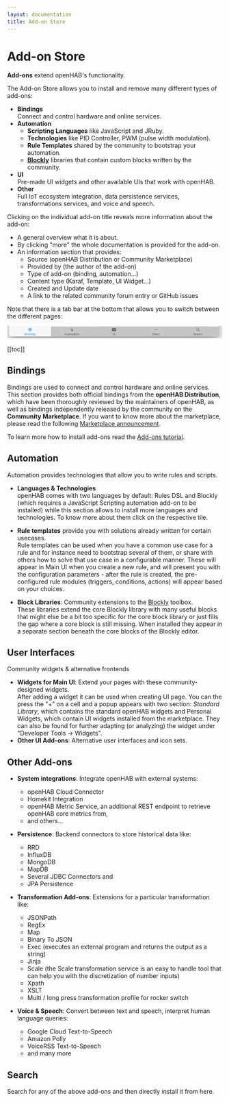 ```yaml
---
layout: documentation
title: Add-on Store
---
```


# Add-on Store

<!-- START MAINUI SIDEBAR DOC - DO NOT REMOVE -->
**Add-ons** extend openHAB's functionality.

The Add-on Store allows you to install and remove many different types of add-ons:

- **Bindings**<br>
  Connect and control hardware and online services.
- **Automation**
  - **Scripting Languages** like JavaScript and JRuby.
  - **Technologies** like PID Controller, PWM (pulse width modulation).
  - **Rule Templates** shared by the community to bootstrap your automation.
  - [**Blockly**]({{base}}/configuration/blockly/) libraries that contain custom blocks written by the community.
- **UI**<br>
  Pre-made UI widgets and other available UIs that work with openHAB.
- **Other**<br>
  Full IoT ecosystem integration, data persistence services, transformations services, and voice and speech.
<!-- END MAINUI SIDEBAR DOC - DO NOT REMOVE -->

Clicking on the individual add-on title reveals more information about the add-on:

- A general overview what it is about.
- By clicking "more" the whole documentation is provided for the add-on.
- An information section that provides:
  - Source (openHAB Distribution or Community Marketplace)
  - Provided by (the author of the add-on)
  - Type of add-on (binding, automation...)
  - Content type (Karaf, Template, UI Widget...)
  - Created and Update date
  - A link to the related community forum entry or GitHub issues

Note that there is a tab bar at the bottom that allows you to switch between the different pages:

![addons-toolbar](images/addons-toolbar.png)

[[toc]]

## Bindings

Bindings are used to connect and control hardware and online services.
This section provides both official bindings from the **openHAB Distribution**, which have been thoroughly reviewed by the maintainers of openHAB, as well as bindings independently released by the community on the **Community Marketplace**.
If you want to know more about the marketplace, please read the following [Marketplace announcement](https://community.openhab.org/t/announcing-the-community-marketplace/127188).

To learn more how to install add-ons read the [Add-ons tutorial]({{base}}/configuration/addons).

## Automation

Automation provides technologies that allow you to write rules and scripts.

- **Languages & Technologies**<br>
  openHAB comes with two languages by default: Rules DSL and Blockly (which requires a JavaScript Scripting automation add-on to be installed) while this section allows to install more languages and technologies.
  To know more about them click on the respective tile.

- **Rule templates** provide you with solutions already written for certain usecases.<br>
  Rule templates can be used when you have a common use case for a rule and for instance need to bootstrap several of them, or share with others how to solve that use case in a configurable manner.
  These will appear in Main UI when you create a new rule, and will present you with the configuration parameters - after the rule is created, the pre-configured rule modules (triggers, conditions, actions) will appear based on your choices.

- **Block Libraries**: Community extensions to the [Blockly]({{base}}/configuration/blockly/) toolbox.<br>
  These libraries extend the core Blockly library with many useful blocks that might else be a bit too specific for the core block library or just fills the gap where a core block is still missing.
  When installed they appear in a separate section beneath the core blocks of the Blockly editor.

## User Interfaces

Community widgets & alternative frontends

- **Widgets for Main UI**: Extend your pages with these community-designed widgets.<br>
  After adding a widget it can be used when creating UI page.
  You can the press the "+" on a cell and a popup appears with two section: _Standard Library_, which contains the standard openHAB widgets and Personal Widgets, which contain UI widgets installed from the marketplace.
  They can also be found for further adapting (or analyzing) the widget under "Developer Tools ->  Widgets".
- **Other UI Add-ons**: Alternative user interfaces and icon sets.

## Other Add-ons

- **System integrations**: Integrate openHAB with external systems:
  - openHAB Cloud Connector
  - Homekit Integration
  - openHAB Metric Service, an additional REST endpoint to retrieve openHAB core metrics from,
  - and others...

- **Persistence**: Backend connectors to store historical data like:
  - RRD
  - InfluxDB
  - MongoDB
  - MapDB
  - Several JDBC Connectors and
  - JPA Persistence

- **Transformation Add-ons**: Extensions for a particular transformation like:
  - JSONPath
  - RegEx
  - Map
  - Binary To JSON
  - Exec (executes an external program and returns the output as a string)
  - Jinja
  - Scale (the Scale transformation service is an easy to handle tool that can help you with the discretization of number inputs)
  - Xpath
  - XSLT
  - Multi / long press transformation profile for rocker switch

- **Voice & Speech**: Convert between text and speech, interpret human language queries:
  - Google Cloud Text-to-Speech
  - Amazon Polly
  - VoiceRSS Text-to-Speech
  - and many more

## Search

Search for any of the above add-ons and then directly install it from here.
